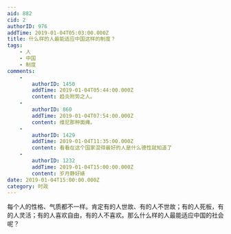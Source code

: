 ```yaml
---
aid: 882
cid: 2
authorID: 976
addTime: 2019-01-04T05:03:00.000Z
title: 什么样的人最能适应中国这样的制度？
tags:
    - 人
    - 中国
    - 制度
comments:
    -
        authorID: 1450
        addTime: 2019-01-04T05:44:00.000Z
        content: 趋炎附势之人。
    -
        authorID: 860
        addTime: 2019-01-04T07:54:00.000Z
        content: 维尼那种面瘫。
    -
        authorID: 1429
        addTime: 2019-01-04T11:35:00.000Z
        content: 看看在这个国家混得最好的人是什么德性就知道了
    -
        authorID: 1232
        addTime: 2019-01-04T15:00:00.000Z
        content: 岁月静好婊
date: 2019-01-04T15:00:00.000Z
category: 时政
---
```


每个人的性格、气质都不一样。肯定有的人世故、有的人不世故；有的人死板，有的人灵活；有的人喜欢自由，有的人不喜欢。那么什么样的人最能适应中国的社会呢？
